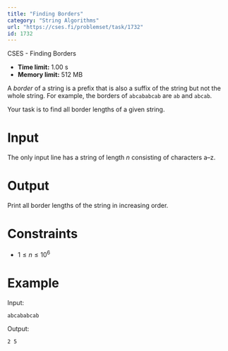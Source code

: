 ```yaml
---
title: "Finding Borders"
category: "String Algorithms"
url: "https://cses.fi/problemset/task/1732"
id: 1732
---
```


CSES - Finding Borders

  * **Time limit:** 1.00 s
  * **Memory limit:** 512 MB

A _border_ of a string is a prefix that is also a suffix of the string but not
the whole string. For example, the borders of `abcababcab` are `ab` and
`abcab`.

Your task is to find all border lengths of a given string.

# Input

The only input line has a string of length $n$ consisting of characters a–z.

# Output

Print all border lengths of the string in increasing order.

# Constraints

  * $1 \le n \le 10^6$

# Example

Input:

    
    
    abcababcab
    

Output:

    
    
    2 5
    

